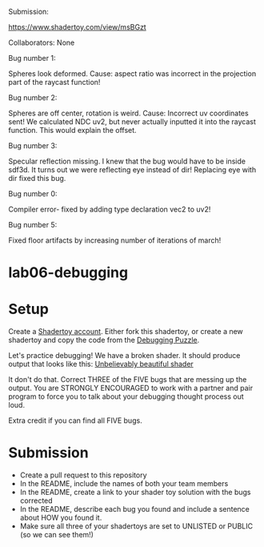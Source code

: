 Submission: 

https://www.shadertoy.com/view/msBGzt

Collaborators: None

Bug number 1:

Spheres look deformed. Cause: aspect ratio was incorrect in the projection part of the raycast function!

Bug number 2:

Spheres are off center, rotation is weird. Cause: Incorrect uv coordinates sent! We calculated NDC uv2, but never actually inputted it into the raycast function. This would explain the offset.

Bug number 3:

Specular reflection missing. I knew that the bug would have to be inside sdf3d. It turns out we were reflecting eye instead of dir! Replacing eye with dir fixed this bug.

Bug number 0:

Compiler error- fixed by adding type declaration vec2 to uv2!

Bug number 5:

Fixed floor artifacts by increasing number of iterations of march!

# lab06-debugging

# Setup 

Create a [Shadertoy account](https://www.shadertoy.com/). Either fork this shadertoy, or create a new shadertoy and copy the code from the [Debugging Puzzle](https://www.shadertoy.com/view/flGfRc).

Let's practice debugging! We have a broken shader. It should produce output that looks like this:
[Unbelievably beautiful shader](https://user-images.githubusercontent.com/1758825/200729570-8e10a37a-345d-4aff-8eff-6baf54a32a40.webm)

It don't do that. Correct THREE of the FIVE bugs that are messing up the output. You are STRONGLY ENCOURAGED to work with a partner and pair program to force you to talk about your debugging thought process out loud.

Extra credit if you can find all FIVE bugs.

# Submission
- Create a pull request to this repository
- In the README, include the names of both your team members
- In the README, create a link to your shader toy solution with the bugs corrected
- In the README, describe each bug you found and include a sentence about HOW you found it.
- Make sure all three of your shadertoys are set to UNLISTED or PUBLIC (so we can see them!)
